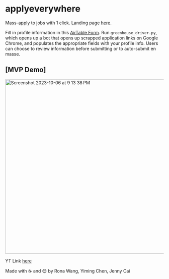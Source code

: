 # applyeverywhere
Mass-apply to jobs with 1 click. Landing page [here](https://apply.framer.ai/).

Fill in profile information in this [AirTable Form](https://airtable.com/appxBfSaIMlRGrhBZ/shrKZJo7AFJILs6yC). Run `greenhouse_driver.py`, which opens up a bot that opens up scrapped application links on Google Chrome, and populates the appropriate fields with your profile info. Users can choose to review information before submitting or to auto-submit en masse.

## [MVP Demo]

[<img width="553" alt="Screenshot 2023-10-06 at 9 13 38 PM" src="https://github.com/jennyxycai/applyeverywhere/assets/69180033/fcfd1296-669a-4524-943d-064df23fd778">](https://youtu.be/4i4Ofr8wTeI?si=hC63DsmAfDsARQQo)


YT Link [here](https://youtu.be/4i4Ofr8wTeI?si=hC63DsmAfDsARQQo)


Made with ☕ and 😊 by Rona Wang, Yiming Chen, Jenny Cai
